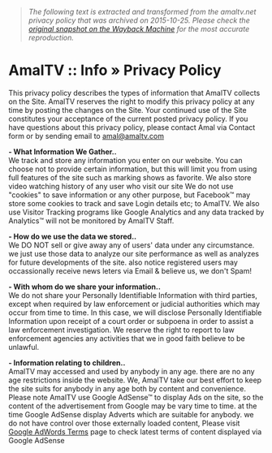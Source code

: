 > *The following text is extracted and transformed from the amaltv.net privacy policy that was archived on 2015-10-25. Please check the [original snapshot on the Wayback Machine](https://web.archive.org/web/20151025024839id_/http%3A//www.amaltv.net/info/privacy) for the most accurate reproduction.*

# AmalTV :: Info » Privacy Policy

This privacy policy describes the types of information that AmalTV collects on the Site. AmalTV reserves the right to modify this privacy policy at any time by posting the changes on the Site. Your continued use of the Site constitutes your acceptance of the current posted privacy policy. If you have questions about this privacy policy, please contact Amal via Contact form or by sending email to [amal@amaltv.com](mailto:amal@amaltv.com)

**\- What Information We Gather..**  
We track and store any information you enter on our website. You can choose not to provide certain information, but this will limit you from using full features of the site such as marking shows as favorite. We also store video watching history of any user who visit our site We do not use "cookies" to save information or any other purpose, but Facebook™ may store some cookies to track and save Login details etc; to AmalTV. We also use Visitor Tracking programs like Google Analytics and any data tracked by Analytics™ will not be monitored by AmalTV Staff. 

**\- How do we use the data we stored..**  
We DO NOT sell or give away any of users' data under any circumstance. we just use those data to analyze our site performance as well as analyzes for future developments of the site. also notice registered users may occassionally receive news leters via Email & believe us, we don't Spam! 

**\- With whom do we share your information..**  
We do not share your Personally Identifiable Information with third parties, except when required by law enforcement or judicial authorities which may occur from time to time. In this case, we will disclose Personally Identifiable Information upon receipt of a court order or subpoena in order to assist a law enforcement investigation. We reserve the right to report to law enforcement agencies any activities that we in good faith believe to be unlawful. 

**\- Information relating to children..**  
AmalTV may accessed and used by anybody in any age. there are no any age restrictions inside the website. We, AmalTV take our best effort to keep the site suits for anybody in any age both by content and convenience. Please note AmalTV use Google AdSense™ to display Ads on the site, so the content of the advertisement from Google may be vary time to time. at the time Google AdSense display Adverts which are suitable for anybody. we do not have control over those externally loaded content, Please visit [Google AdWords Terms](http://support.google.com/adwords/certification/bin/answer.py?hl=en&answer=151875) page to check latest terms of content displayed via Google AdSense 
